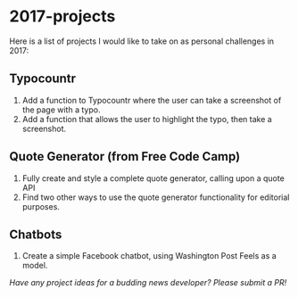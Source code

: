 # 2017-projects

Here is a list of projects I would like to take on as personal challenges in 2017:

## Typocountr

1. Add a function to Typocountr where the user can take a screenshot of the page with a typo.
2. Add a function that allows the user to highlight the typo, then take a screenshot.

## Quote Generator (from Free Code Camp)

1. Fully create and style a complete quote generator, calling upon a quote API
2. Find two other ways to use the quote generator functionality for editorial purposes.

## Chatbots

1. Create a simple Facebook chatbot, using Washington Post Feels as a model.

<em>Have any project ideas for a budding news developer? Please submit a PR!</em>
